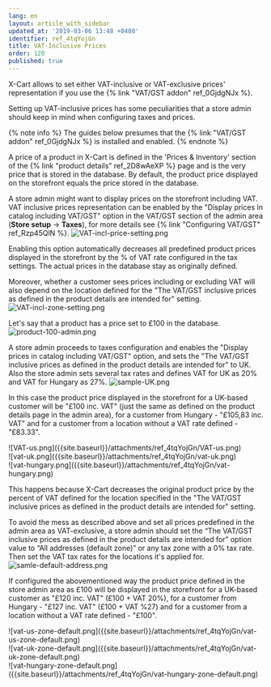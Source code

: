 ```yaml
---
lang: en
layout: article_with_sidebar
updated_at: '2019-03-06 13:48 +0400'
identifier: ref_4tqYojGn
title: VAT-Inclusive Prices
order: 120
published: true
---
```

X-Cart allows to set either VAT-inclusive or VAT-exclusive prices' representation if you use the {% link "VAT/GST addon" ref_0GjdgNJx %}.

Setting up VAT-inclusive prices has some peculiarities that a store admin should keep in mind when configuring taxes and prices.

{% note info %}
The guides below presumes that the {% link "VAT/GST addon" ref_0GjdgNJx %} is installed and enabled.
{% endnote %}

A price of a product in X-Cart is defined in the 'Prices & Inventory' section of the {% link "product details" ref_2D8wAeXP %} page and is the very price that is stored in the database. By default, the product price displayed on the storefront equals the price stored in the database.   

A store admin might want to display prices on the storefront including VAT. VAT inclusive prices representation can be enabled by the "Display prices in catalog including VAT/GST" option in the VAT/GST section of the admin area (**Store setup** -> **Taxes**), for more details see {% link "Configuring VAT/GST" ref_Rzp45QlN %}.
  ![VAT-incl-price-setting.png]({{site.baseurl}}/attachments/ref_4tqYojGn/VAT-incl-price-setting.png)

Enabling this option automatically decreases all predefined product prices displayed in the storefront by the % of VAT rate configured in the tax settings. The actual prices in the database stay as originally defined. 

Moreover, whether a customer sees prices including or excluding VAT will also depend on the location defined for the "The VAT/GST inclusive prices as defined in the product details are intended for" setting.
  ![VAT-incl-zone-setting.png]({{site.baseurl}}/attachments/ref_4tqYojGn/VAT-incl-zone-setting.png)

Let's say that a product has a price set to £100 in the database. 
  ![product-100-admin.png]({{site.baseurl}}/attachments/ref_4tqYojGn/product-100-admin.png)

A store admin proceeds to taxes configuration and enables the "Display prices in catalog including VAT/GST" option, and sets the "The VAT/GST inclusive prices as defined in the product details are intended for" to UK. Also the store admin sets several tax rates and defines VAT for UK as 20% and VAT for Hungary as 27%. 
  ![sample-UK.png]({{site.baseurl}}/attachments/ref_4tqYojGn/sample-UK.png)

In this case the product price displayed in the storefront for a UK-based customer will be "£100 inc. VAT" (just the same as defined on the product details page in the admin area), for a customer from Hungary - "£105,83 inc. VAT" and for a customer from a location without a VAT rate defined - "£83.33". 

<div class="ui stackable three column grid">
  <div class="column" markdown="span">![VAT-us.png]({{site.baseurl}}/attachments/ref_4tqYojGn/VAT-us.png)</div>
  <div class="column" markdown="span">![vat-uk.png]({{site.baseurl}}/attachments/ref_4tqYojGn/vat-uk.png)</div>
  <div class="column" markdown="span">![vat-hungary.png]({{site.baseurl}}/attachments/ref_4tqYojGn/vat-hungary.png)</div>
</div>

This happens because X-Cart decreases the original product price by the percent of VAT defined for the location specified in the "The VAT/GST inclusive prices as defined in the product details are intended for" setting.

To avoid the mess as described above and set all prices predefined in the admin area as VAT-exclusive, a store admin should set the “The VAT/GST inclusive prices as defined in the product details are intended for” option value to “All addresses (default zone)” or any tax zone with a 0% tax rate. Then set the VAT tax rates for the locations it's applied for.
  ![samle-default-address.png]({{site.baseurl}}/attachments/ref_4tqYojGn/samle-default-address.png)

If configured the abovementioned way the product price defined in the store admin area as £100 will be displayed in the storefront for a UK-based customer as "£120 inc. VAT" (£100 + VAT 20%), for a customer from Hungary - "£127 inc. VAT" (£100 + VAT %27) and for a customer from a location without a VAT rate defined - "£100".

<div class="ui stackable three column grid">
  <div class="column" markdown="span">![vat-us-zone-default.png]({{site.baseurl}}/attachments/ref_4tqYojGn/vat-us-zone-default.png)</div>
  <div class="column" markdown="span">![vat-uk-zone-default.png]({{site.baseurl}}/attachments/ref_4tqYojGn/vat-uk-zone-default.png)</div>
  <div class="column" markdown="span">![vat-hungary-zone-default.png]({{site.baseurl}}/attachments/ref_4tqYojGn/vat-hungary-zone-default.png)</div>
</div>
